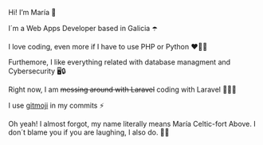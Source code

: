Hi! I’m María 👋

I´m a Web Apps Developer based in Galicia ☂️ 

I love coding, even more if I have to use PHP or Python ❤️👩‍💻

Furthemore, I like everything related with database managment and Cybersecurity 🖥️🔒

Right now, I am ~~messing around with Laravel~~ coding with Laravel 👩👩‍💻

I use <a href= "https://gitmoji.dev"> gitmoji</a> in my commits  ⚡️

Oh yeah! I almost forgot, my name literally means María Celtic-fort Above. I don´t blame you if you are laughing, I also do. 🤷‍♀️
